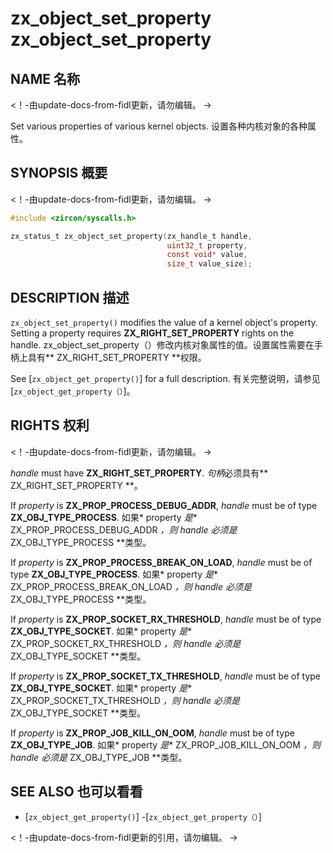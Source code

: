  
# zx_object_set_property  zx_object_set_property 

 
## NAME  名称 

<!-- Updated by update-docs-from-fidl, do not edit. -->  <！-由update-docs-from-fidl更新，请勿编辑。 ->

Set various properties of various kernel objects.  设置各种内核对象的各种属性。

 
## SYNOPSIS  概要 

<!-- Updated by update-docs-from-fidl, do not edit. -->  <！-由update-docs-from-fidl更新，请勿编辑。 ->

```c
#include <zircon/syscalls.h>

zx_status_t zx_object_set_property(zx_handle_t handle,
                                   uint32_t property,
                                   const void* value,
                                   size_t value_size);
```
 

 
## DESCRIPTION  描述 

`zx_object_set_property()` modifies the value of a kernel object's property. Setting a property requires **ZX_RIGHT_SET_PROPERTY** rights on the handle. zx_object_set_property（）修改内核对象属性的值。设置属性需要在手柄上具有** ZX_RIGHT_SET_PROPERTY **权限。

See [`zx_object_get_property()`] for a full description.  有关完整说明，请参见[`zx_object_get_property（）`]。

 
## RIGHTS  权利 

<!-- Updated by update-docs-from-fidl, do not edit. -->  <！-由update-docs-from-fidl更新，请勿编辑。 ->

*handle* must have **ZX_RIGHT_SET_PROPERTY**.  *句柄*必须具有** ZX_RIGHT_SET_PROPERTY **。

If *property* is **ZX_PROP_PROCESS_DEBUG_ADDR**, *handle* must be of type **ZX_OBJ_TYPE_PROCESS**.  如果* property *是** ZX_PROP_PROCESS_DEBUG_ADDR **，则* handle *必须是** ZX_OBJ_TYPE_PROCESS **类型。

If *property* is **ZX_PROP_PROCESS_BREAK_ON_LOAD**, *handle* must be of type **ZX_OBJ_TYPE_PROCESS**.  如果* property *是** ZX_PROP_PROCESS_BREAK_ON_LOAD **，则* handle *必须是** ZX_OBJ_TYPE_PROCESS **类型。

If *property* is **ZX_PROP_SOCKET_RX_THRESHOLD**, *handle* must be of type **ZX_OBJ_TYPE_SOCKET**.  如果* property *是** ZX_PROP_SOCKET_RX_THRESHOLD **，则* handle *必须是** ZX_OBJ_TYPE_SOCKET **类型。

If *property* is **ZX_PROP_SOCKET_TX_THRESHOLD**, *handle* must be of type **ZX_OBJ_TYPE_SOCKET**.  如果* property *是** ZX_PROP_SOCKET_TX_THRESHOLD **，则* handle *必须是** ZX_OBJ_TYPE_SOCKET **类型。

If *property* is **ZX_PROP_JOB_KILL_ON_OOM**, *handle* must be of type **ZX_OBJ_TYPE_JOB**.  如果* property *是** ZX_PROP_JOB_KILL_ON_OOM **，则* handle *必须是** ZX_OBJ_TYPE_JOB **类型。

 
## SEE ALSO  也可以看看 

 
 - [`zx_object_get_property()`]  -[`zx_object_get_property（）`]

<!-- References updated by update-docs-from-fidl, do not edit. -->  <！-由update-docs-from-fidl更新的引用，请勿编辑。 ->

